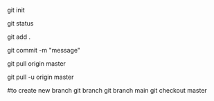 git init

git status

git add . 

git commit -m "message"

git pull origin master

git pull -u origin master

#to create new branch
git branch
git branch main
git checkout master

